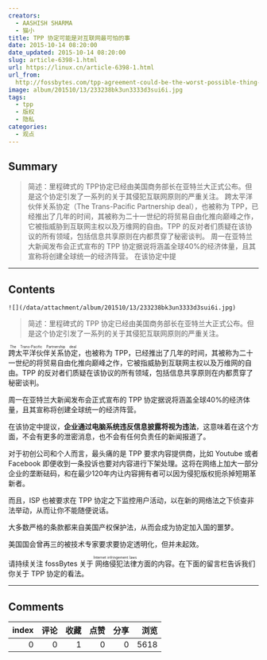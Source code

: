 ```yaml
---
creators:
  - AASHISH SHARMA
  - 猫小
title: TPP 协定可能是对互联网最可怕的事
date: 2015-10-14 08:20:00
date_updated: 2015-10-14 08:20:00
slug: article-6398-1.html
url: https://linux.cn/article-6398-1.html
url_from: 
  http://fossbytes.com/tpp-agreement-could-be-the-worst-possible-thing-to-the-internet/
image: album/201510/13/233238bk3un3333d3sui6i.jpg
tags:
  - tpp
  - 版权
  - 隐私
categories:
  - 观点
---
```


## Summary

> 简述：里程碑式的 TPP协定已经由美国商务部长在亚特兰大正式公布。但是这个协定引发了一系列的关于其侵犯互联网原则的严重关注。  跨太平洋伙伴关系协定（The Trans-Pacific Partnership deal），也被称为 TPP，已经推出了几年的时间，其被称为二十一世纪的将贸易自由化推向巅峰之作，它被指威胁到互联网主权以及万维网的自由。TPP 的反对者们质疑在该协议的所有领域，包括信息共享原则在内都贯穿了秘密谈判。 周一在亚特兰大新闻发布会正式宣布的 TPP 协定据说将涵盖全球40%的经济体量，且其宣称将创建全球统一的经济阵营。 在该协定中提

***

<!-- more -->

## Contents

`![](/data/attachment/album/201510/13/233238bk3un3333d3sui6i.jpg)`

> 
> 简述：里程碑式的 TPP 协定已经由美国商务部长在亚特兰大正式公布。但是这个协定引发了一系列的关于其侵犯互联网原则的严重关注。
> 
> 
> 

<ruby> 跨太平洋伙伴关系协定 <rp>  （ </rp> <rt>  The Trans-Pacific Partnership deal </rt> <rp>  ） </rp></ruby>，也被称为 TPP，已经推出了几年的时间，其被称为二十一世纪的将贸易自由化推向巅峰之作，它被指威胁到互联网主权以及万维网的自由。TPP 的反对者们质疑在该协议的所有领域，包括信息共享原则在内都贯穿了秘密谈判。

周一在亚特兰大新闻发布会正式宣布的 TPP 协定据说将涵盖全球40%的经济体量，且其宣称将创建全球统一的经济阵营。

在该协定中提议，**企业通过电脑系统违反信息披露将视为违法**，这意味着在这个方面，不会有更多的泄密消息，也不会有任何负责任的新闻报道了。

对于初创公司和个人而言，最头痛的是 TPP 要求内容提供商，比如 Youtube 或者 Facebook 即便收到一条投诉也要对内容进行下架处理。这将在网络上加大一部分企业的垄断砝码，和在最少120年内让内容拥有者可以因为侵犯版权扼杀掉短期革新者。

而且，ISP 也被要求在 TPP 协定之下监控用户活动，以在新的网络法之下侦查非法举动，从而让你不能随便说话。

大多数严格的条款都来自美国产权保护法，从而会成为协定加入国的噩梦。

美国国会曾再三的被技术专家要求要协定透明化，但并未起效。

请持续关注 fossBytes 关于<ruby> 网络侵犯法律 <rp>  （ </rp> <rt>  Internet infringement laws </rt> <rp>  ） </rp></ruby>方面的内容。在下面的留言栏告诉我们你关于 TPP 协定的看法。

***

## Comments


|   index |   评论 |   收藏 |   点赞 |   分享 |   浏览 |
|--------:|-------:|-------:|-------:|-------:|-------:|
|       0 |      0 |      1 |      0 |      0 |   5618 |
